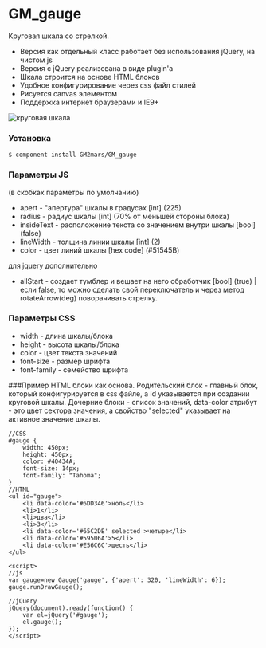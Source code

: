 # GM_gauge

Круговая шкала со стрелкой.

  - Версия как отдельный класс работает без использования jQuery, на чистом js
  - Версия с jQuery реализована в виде plugin'a
  - Шкала строится на основе HTML блоков
  - Удобное конфигурирование через css файл стилей
  - Рисуется canvas элементом
  - Поддержка интернет браузерами и IE9+

![круговая шкала](https://raw.github.com/GM2mars/GM_gauge/master/gauge.png)
### Установка
```
$ component install GM2mars/GM_gauge
```
### Параметры JS

(в скобках параметры по умолчанию)
- apert - "апертура" шкалы в градусах \[int\] (225)
- radius - радиус шкалы \[int\] (70% от меньшей стороны блока)
- insideText - расположение текста со значением внутри шкалы \[bool\] (false)
- lineWidth - толщина линии шкалы \[int\] (2)
- color - цвет линий шкалы \[hex code\] (#51545B)

для jquery дополнительно
- allStart - создает тумблер и вешает на него обработчик \[bool\] (true) | если false, то можно сделать свой переключатель и через метод rotateArrow(deg) поворачивать стрелку.

### Параметры CSS
- width - длина шкалы/блока
- height - высота шкалы/блока
- color - цвет текста значений
- font-size - размер шрифта
- font-family - семейство шрифта

###Пример
HTML блоки как основа. Родительский блок - главный блок, который конфигурируется в css файле, а id указывается при создании круговой шкалы.
Дочерние блоки - список значений, data-color атрибут - это цвет сектора значения, а свойство "selected" указывает на активное значение шкалы.
```
//CSS
#gauge {
	width: 450px;
	height: 450px;
	color: #40434A;
	font-size: 14px;
	font-family: "Tahoma";
}
//HTML
<ul id="gauge">
	<li data-color='#6DD346'>ноль</li>
	<li>1</li>
	<li>два</li>
	<li>3</li>
	<li data-color='#65C2DE' selected >четыре</li>
	<li data-color='#59506A'>5</li>
	<li data-color='#E56C6C'>шесть</li>
</ul>

<script>
//js
var gauge=new Gauge('gauge', {'apert': 320, 'lineWidth': 6});
gauge.runDrawGauge();

//jQuery
jQuery(document).ready(function() {
	var el=jQuery('#gauge');
	el.gauge();
});
</script>
